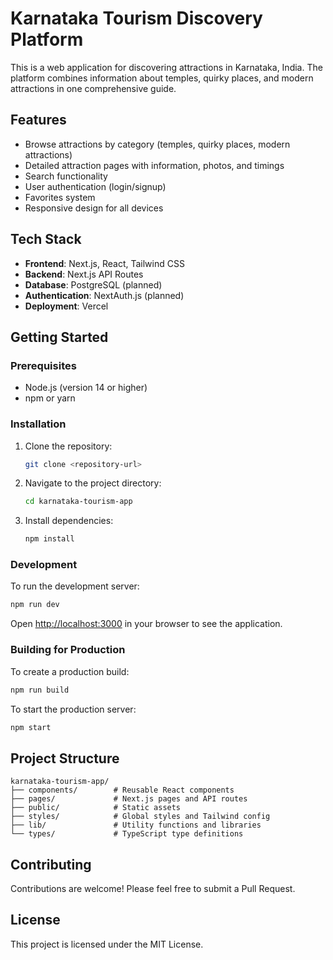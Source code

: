# Karnataka Tourism Discovery Platform

This is a web application for discovering attractions in Karnataka, India. The platform combines information about temples, quirky places, and modern attractions in one comprehensive guide.

## Features

- Browse attractions by category (temples, quirky places, modern attractions)
- Detailed attraction pages with information, photos, and timings
- Search functionality
- User authentication (login/signup)
- Favorites system
- Responsive design for all devices

## Tech Stack

- **Frontend**: Next.js, React, Tailwind CSS
- **Backend**: Next.js API Routes
- **Database**: PostgreSQL (planned)
- **Authentication**: NextAuth.js (planned)
- **Deployment**: Vercel

## Getting Started

### Prerequisites

- Node.js (version 14 or higher)
- npm or yarn

### Installation

1. Clone the repository:
   ```bash
   git clone <repository-url>
   ```

2. Navigate to the project directory:
   ```bash
   cd karnataka-tourism-app
   ```

3. Install dependencies:
   ```bash
   npm install
   ```

### Development

To run the development server:

```bash
npm run dev
```

Open [http://localhost:3000](http://localhost:3000) in your browser to see the application.

### Building for Production

To create a production build:

```bash
npm run build
```

To start the production server:

```bash
npm start
```

## Project Structure

```
karnataka-tourism-app/
├── components/        # Reusable React components
├── pages/             # Next.js pages and API routes
├── public/            # Static assets
├── styles/            # Global styles and Tailwind config
├── lib/               # Utility functions and libraries
└── types/             # TypeScript type definitions
```

## Contributing

Contributions are welcome! Please feel free to submit a Pull Request.

## License

This project is licensed under the MIT License.